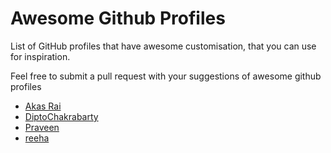 # Awesome Github Profiles

List of GitHub profiles that have awesome customisation, that you can use for inspiration.

Feel free to submit a pull request with your suggestions of awesome github profiles

- [Akas Rai](https://github.com/akasrai)
- [DiptoChakrabarty](https://github.com/diptochakrabarty)
- [Praveen](https://github.com/praveenscience)
- [reeha](https://github.com/syedareehaquasar)
